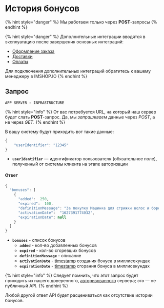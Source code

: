 # История бонусов

{% hint style="danger" %}
Мы работаем только через **POST**-запросы
{% endhint %}

{% hint style="danger" %}
Дополнительные интеграции вводятся в эксплуатацию после завершения основных интеграций:

* [Оформление заказа](broken-reference)
* [Доставки](broken-reference)
* [Оплаты](broken-reference)

Для подключения дополнительных интеграций обратитесь к вашему менеджеру в IMSHOP.IO
{% endhint %}

## Запрос

`APP SERVER → INFRASTRUCTURE`

{% hint style="info" %}
От вас потребуется URL, на который наш сервер будет слать **POST**-запрос. Да, мы _запрашиваем_ данные через _POST_, а не через _GET_.
{% endhint %}

В вашу систему будут приходить вот такие данные:

```javascript
{
    "userIdentifier": "12345"
}
```

* **`userIdentifier`** — идентификатор пользователя (обязательное поле), полученный от системы клиента на этапе авторизации

#### Ответ

```javascript
{
  "bonuses": [
    {
      "added":  250,
      "expired":  100,
      "definitionMessage": "За покупку Машинка для стрижки волос и бороды Philips HC 3510/15 Hairclipper series 3000",
      "activationDate":  "1627391774032",
      "expirationDate": null
    }
  ]
}
```

* **`bonuses`** - список бонусов
  * **`added`** - кол-во добавленных бонусов
  * **`expired`** - кол-во сгоревших бонусов
  * **`definitionMessage`** - описание
  * **`activationDate`** - [timestamp](https://www.unixtimestamp.com/) создания бонуса в миллисекундах
  * **`expirationDate`** - [timestamp](https://www.unixtimestamp.com/) сгорания бонуса в миллисекундах

{% hint style="info" %}
Следует помнить, что этот запрос будет приходить из нашего доверенного, [авторизованного](uchyotnaya-zapis-polzovatelya.-avtorizaciya./avtorizaciya-po-nomeru-telefona-+-sms.md) сервера; это — не публичный API.
{% endhint %}

Любой другой ответ API будет расцениваться как отсутствие истории бонусов.
